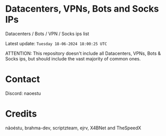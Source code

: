 # Datacenters, VPNs, Bots and Socks IPs
 
Datacenters / Bots / VPN / Socks ips list

Latest update: `Tuesday 18-06-2024 18:00:25 UTC` 

ATTENTION: This repository doesn't include all Datacenters, VPNs, Bots & Socks ips, 
but should include the vast majority of common ones.

# Contact
Discord: naoestu

# Credits
nãoéstu, brahma-dev, scriptzteam, ejrv, X4BNet and TheSpeedX
